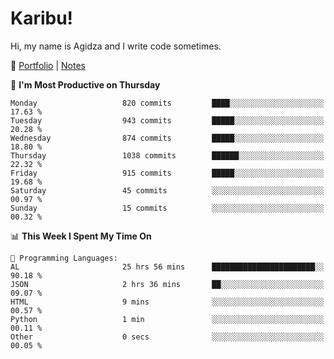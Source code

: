# Karibu!
Hi, my name is Agidza and I write code sometimes.

🫧 [Portfolio](https://lynnagidza.github.io/) | [Notes](https://medium.com/me/stories/public)

<!--START_SECTION:waka-->
📅 **I'm Most Productive on Thursday** 

```text
Monday                   820 commits         ████░░░░░░░░░░░░░░░░░░░░░   17.63 % 
Tuesday                  943 commits         █████░░░░░░░░░░░░░░░░░░░░   20.28 % 
Wednesday                874 commits         █████░░░░░░░░░░░░░░░░░░░░   18.80 % 
Thursday                 1038 commits        ██████░░░░░░░░░░░░░░░░░░░   22.32 % 
Friday                   915 commits         █████░░░░░░░░░░░░░░░░░░░░   19.68 % 
Saturday                 45 commits          ░░░░░░░░░░░░░░░░░░░░░░░░░   00.97 % 
Sunday                   15 commits          ░░░░░░░░░░░░░░░░░░░░░░░░░   00.32 % 
```


📊 **This Week I Spent My Time On** 

```text
💬 Programming Languages: 
AL                       25 hrs 56 mins      ███████████████████████░░   90.18 % 
JSON                     2 hrs 36 mins       ██░░░░░░░░░░░░░░░░░░░░░░░   09.07 % 
HTML                     9 mins              ░░░░░░░░░░░░░░░░░░░░░░░░░   00.57 % 
Python                   1 min               ░░░░░░░░░░░░░░░░░░░░░░░░░   00.11 % 
Other                    0 secs              ░░░░░░░░░░░░░░░░░░░░░░░░░   00.05 % 
```


<!--END_SECTION:waka-->
<!--#### 💟 **Digital Swag**
[![@agidza's Holopin board](https://holopin.me/agidza)](https://holopin.io/@agidza)
